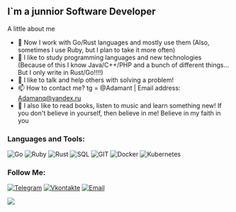 ## I`m a junnior Software Developer 

A little about me
- 🔭 Now I work with Go/Rust languages and mostly use them (Also, sometimes I use Ruby, but I plan to take it more often)
- 📕 I like to study programming languages and new technologies (Because of this I know Java/C++/PHP and a bunch of different things... But I only write in Rust/Go!!!!)  
- 💬 I like to talk and help others with solving a problem!   
- 📫 How to contact me? tg = @Adamant | Email address: Adamanq@yandex.ru
- 🌠 I also like to read books, listen to music and learn something new! If you don't believe in yourself, then believe in me! Believe in my faith in you


### Languages and Tools:
![Go](https://img.shields.io/badge/-Go-red?style=for-the-badge&logo=Go&logoColor=47C5FB)
![Ruby](https://img.shields.io/badge/-Ruby-red?style=for-the-badge&logo=Ruby&logoColor=47C5FB)
![Rust](https://img.shields.io/badge/-Rust-red?style=for-the-badge&logo=Rust&logoColor=47C5FB)
![SQL](https://img.shields.io/badge/-SQL-red?style=for-the-badge&logo=mysql&logoColor=47C5FB)
![GIT](https://img.shields.io/badge/-GIT-red?style=for-the-badge&logo=git&logoColor=47C5FB)
![Docker](https://img.shields.io/badge/-DOCKER-red?style=for-the-badge&logo=docker&logoColor=47C5FB)
![Kubernetes](https://img.shields.io/badge/-Kubernetes-red?style=for-the-badge&logo=Kubernetes&logoColor=47C5FB)

### Follow Me:
[![Telegram](https://img.shields.io/badge/-telegram-red?style=for-the-badge&logo=telegram&logoColor=47C5FB)](https://t.me/Adamanq)
[![Vkontakte](https://img.shields.io/badge/-Vkontakte-red?style=for-the-badge&logo=Vk&logoColor=47C5FB)](https://vk.com/adamancry)
[![Email](https://img.shields.io/badge/-Email-red?style=for-the-badge&logo=Mail.ru&logoColor=47C5FB)](mailto:Adamanq@yandex.ru)

<a href="https://github.com/anuraghazra/github-readme-stats">
  <img align="center" src="https://github-readme-stats.vercel.app/api?username=Adamanr&hide_border=true&show_icons=true&theme=moltack"/>
</a><br>






